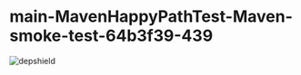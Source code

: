 # main-MavenHappyPathTest-Maven-smoke-test-64b3f39-439

![depshield](https://depshield.sonatype.org/badges/depshield-prod/main-MavenHappyPathTest-Maven-smoke-test-64b3f39-439/depshield.svg)